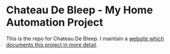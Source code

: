 # Chateau De Bleep - My Home Automation Project

This is the repo for Chateau De Bleep.  I maintain a [website which documents this project in more detail](https://homeassistant.jongriffith.com).
